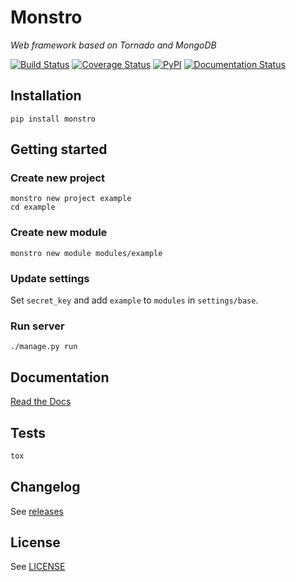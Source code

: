 # Monstro #
*Web framework based on Tornado and MongoDB*

[![Build Status](https://travis-ci.org/pyvim/monstro.svg?branch=master)](https://travis-ci.org/pyvim/monstro)
[![Coverage Status](https://coveralls.io/repos/github/pyvim/monstro/badge.svg?branch=master)](https://coveralls.io/github/pyvim/monstro?branch=master)
[![PyPI](http://img.shields.io/pypi/v/monstro.svg?style=flat)](https://pypi.python.org/pypi/monstro)
[![Documentation Status](http://readthedocs.org/projects/monstro/badge/?version=latest)](http://monstro.readthedocs.org/en/latest/?badge=latest)

## Installation ##

`pip install monstro`

## Getting started ##

### Create new project ###
```
monstro new project example
cd example
```

### Create new module ###
```
monstro new module modules/example
```

### Update settings ###
Set `secret_key` and add `example` to `modules` in `settings/base`.

### Run server ###
```
./manage.py run
```

## Documentation ##
[Read the Docs](http://monstro.readthedocs.org/)

## Tests ##
```bash
tox
```

## Changelog ##
See [releases](https://github.com/pyvim/monstro/releases)

## License ##
See [LICENSE](https://github.com/pyvim/monstro/blob/master/LICENSE)
